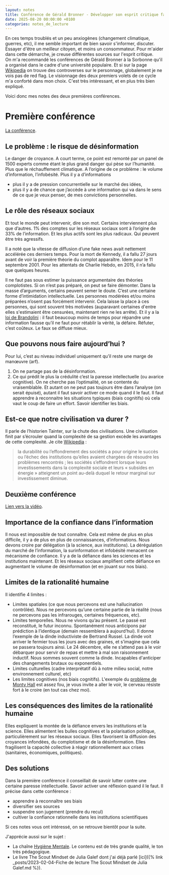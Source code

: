 ```yaml
---
layout: notes
title: Conférence de Gérald Bronner - Développer son esprit critique face à la désinformation (1 & 2)
date: 2025-08-20 00:00:00 +0100
categories: notes_de_lecture
---
```


En ces temps troublés et un peu anxiogènes (changement climatique, guerres, etc), il me semble important de bien savoir s'informer, discuter. 
Essayer d'être un meilleur citoyen, et moins un consommateur. 
Pour m'aider dans cette démarche, je creuse différentes sources sur l'esprit critique.  
On m'a recommandé les conférences de Gérald Bronner à la Sorbonne qu'il a organisé dans le cadre d'une université populaire. 
Et si sur la page [Wikipedia](https://fr.wikipedia.org/wiki/G%C3%A9rald_Bronner) on trouve des controverses sur le personnage, globalement je ne vois pas de red flag. 
Le visionnage des deux premiers volets de ce cycle m'a conforté dans mon choix. 
C'est très intéressant, et en plus très bien expliqué. 

Voici donc mes notes des deux premières conférences. 

# Première conférence
[La conférence](https://www.youtube.com/watch?v=kjy0MHg-ZjU). 

## Le problème : le risque de désinformation
Le danger de croyance. 
A court terme, ce point est remonté par un panel de 1500 experts comme étant le plus grand danger qui pèse sur l’humanité. 
Plus que le réchauffement climatique. 
A l’origine de ce problème : le volume d’information, l’infobésité. 
Plus il y a d’informations
* plus il y a de pression concurrentielle sur le marché des idées, 
* plus il y a de chance que j’accède à une information qui va dans le sens de ce que je veux penser, de mes convictions personnelles.

## Le rôle des réseaux sociaux
Et tout le monde peut intervenir, dire son mot. 
Certains interviennent plus que d’autres. 
1% des comptes sur les réseaux sociaux sont à l’origine de 33% de l’information. 
Et les plus actifs sont les plus radicaux. 
Qui peuvent être très agressifs. 

Il a noté que la vitesse de diffusion d’une fake news avait nettement accélérée ces derniers temps. 
Pour la mort de Kennedy, il a fallu 27 jours avant de voir la première théorie du complot apparaître. 
Idem pour le 11 septembre 2001. 
Pour les attentats de Charlie Hebdo, en 2015, il n’a fallu que quelques heures.

Il ne faut pas sous estimer la puissance argumentaire des théories complotistes. 
Si on n’est pas préparé, on peut se faire démonter. 
Dans la masse d’arguments, certains peuvent semer le doute. 
C’est une certaine forme d’intimidation intellectuelle. 
Les personnes modérées et/ou moins préparées n’osent pas forcément intervenir. 
Cela laisse la place à ces personnes, qui sont souvent très motivées (auparavant certaines d'entre elles s'estimaient être censurées, maintenant rien ne les arrête).
Et il y a la [loi de Brandolini](https://fr.wikipedia.org/wiki/Loi_de_Brandolini) : 
il faut beaucoup moins de temps pour répandre une information fausse qu’il ne faut pour rétablir la vérité, la défaire. 
Réfuter, c’est coûteux. 
Le faux se diffuse mieux.

## Que pouvons nous faire aujourd’hui ?
Pour lui, c’est au niveau individuel uniquement qu’il reste une marge de manœuvre (arf). 
1. On ne partage pas de la désinformation.
2. Ce qui prédit le plus la crédulité c’est la paresse intellectuelle (ou avarice cognitive). 
On ne cherche pas l’optimalité, on se contente du vraisemblable. 
Et autant on ne peut pas toujours être dans l’analyse (on serait épuisé), autant il faut savoir activer ce mode quand il le faut. 
Il faut apprendre à reconnaitre les situations typiques (biais cognitifs) où cela vaut le coup de faire un effort. 
Savoir identifier les biais.

## Est-ce que notre civilisation va durer ?
Il parle de l’historien Tainter, sur la chute des civilisations. 
Une civilisation finit par s’écrouler quand la complexité de sa gestion excède les avantages de cette complexité. 
Je cite [Wikipedia](https://fr.wikipedia.org/wiki/Joseph_Tainter) :
> la durabilité ou l’effondrement des sociétés a pour origine le succès ou l’échec des institutions qu’elles avaient chargées de résoudre les problèmes rencontrés ; les sociétés s’effondrent lorsque leurs investissements dans la complexité sociale et leurs « subsides en énergie » atteignent un point au-delà duquel le retour marginal sur investissement diminue.

## Deuxième conférence
[Lien vers la vidéo](https://www.youtube.com/watch?v=8mtp3zNYM0w). 

## Importance de la confiance dans l’information
Il nous est impossible de tout connaître. 
Cela est même de plus en plus difficile, il y a de plus en plus de connaissances, d’informations. 
Nous devons croire par délégation (à la science, aux institutions).
La dérégulation du marché de l’information, la surinformation et infobésité menacent ce mécanisme de confiance. 
Il y a de la défiance dans les sciences et les institutions maintenant. 
Et les réseaux sociaux amplifient cette défiance en augmentant le volume de désinformation (et en jouant sur nos biais).

## Limites de la rationalité humaine
Il identifie 4 limites : 
* Limites spatiales (ce que nous percevons est une hallucination contrôlée). 
Nous ne percevons qu’une certaine partie de la réalité (nous ne percevons pas les infrarouges, certaines fréquences, etc).
* Limites temporelles. 
Nous ne vivons qu’au présent. 
Le passé est reconstitué, le futur inconnu. 
Spontanément nous anticipons par prédiction à l’identique (demain ressemblera à aujourd’hui). 
Il donne l’exemple de la dinde inductiviste de Bertrand Russel. 
La dinde voit arriver le fermier tous les jours avec des graines, et s’imagine que cela se passera toujours ainsi. 
Le 24 décembre, elle ne s’attend pas à le voir débarquer pour servir de repas et mettre à mal son raisonnement inductif. 
Nous sommes souvent comme la dinde. 
Incapables d'anticiper des changements brutaux ou exponentiels. 
* Limites culturelles (cadre interprétatif dû à notre milieu social, notre environnement culturel, etc)
* Les limites cognitives (nos biais cognitifs). 
L'exemple du [problème de Monty Hall](https://fr.wikipedia.org/wiki/Probl%C3%A8me_de_Monty_Hall) est assez fou, je vous invite a aller le voir, le cerveau résiste fort à le croire (en tout cas chez moi).

## Les conséquences des limites de la rationalité humaine
Elles expliquent la montée de la défiance envers les institutions et la science.
Elles alimentent les bulles cognitives et la polarisation politique, particulièrement sur les réseaux sociaux.
Elles favorisent la diffusion des croyances infondées, du complotisme et de la désinformation.
Elles fragilisent la capacité collective à réagir rationnellement aux crises (sanitaires, économiques, politiques).

## Des solutions
Dans la première conférence il conseillait de savoir lutter contre une certaine paresse intellectuelle. 
Savoir activer une réflexion quand il le faut. 
Il précise dans cette conférence : 
* apprendre à reconnaître ses biais
* diversifier ses sources
* suspendre son jugement (prendre du recul)
* cultiver la confiance rationnelle dans les institutions scientifiques

Si ces notes vous ont intéressé, on se retrouve bientôt pour la suite. 

J'apprécie aussi sur le sujet : 
* La chaîne [Hygiène Mentale](https://www.youtube.com/@HygieneMentale/videos). Le contenu est de très grande qualité, le ton très pédagogique. 
* Le livre The Scout Mindset de Julia Galef dont j'ai déjà parlé [ici]({% link _posts/2023-02-04-Fiche de lecture The Scout Mindset de Julia Galef.md %}). 